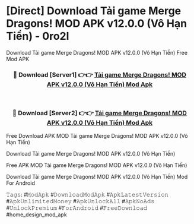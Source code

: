 # [Direct] Download Tải game Merge Dragons! MOD APK v12.0.0 (Vô Hạn Tiền) - 0ro2l
Download Tải game Merge Dragons! MOD APK v12.0.0 (Vô Hạn Tiền) Free Mod APK

<div align="center">
<h3>🔴 Download [Server1] 👉👉 <a href="https://apk-comot.site?title=Tải_game_Merge_Dragons!_MOD_APK_v12.0.0_(Vô_Hạn_Tiền)">Tải game Merge Dragons! MOD APK v12.0.0 (Vô Hạn Tiền) Mod Apk</a></h3><br>

<h3>🔴 Download [Server2] 👉👉 <a href="https://apk-comot.site?title=Tải_game_Merge_Dragons!_MOD_APK_v12.0.0_(Vô_Hạn_Tiền)">Tải game Merge Dragons! MOD APK v12.0.0 (Vô Hạn Tiền) Mod Apk</a></h3>
</div>


Free Download APK MOD Tải game Merge Dragons! MOD APK v12.0.0 (Vô Hạn Tiền)

Download Tải game Merge Dragons! MOD APK v12.0.0 (Vô Hạn Tiền) 

Free APK MOD Tải game Merge Dragons! MOD APK v12.0.0 (Vô Hạn Tiền) 

Download Tải game Merge Dragons! MOD APK v12.0.0 (Vô Hạn Tiền) Mod For Android

𝚃𝚊𝚐𝚜: #𝙼𝚘𝚍𝙰𝚙𝚔 #𝙳𝚘𝚠𝚗𝚕𝚘𝚊𝚍𝙼𝚘𝚍𝙰𝚙𝚔 #𝙰𝚙𝚔𝙻𝚊𝚝𝚎𝚜𝚝𝚅𝚎𝚛𝚜𝚒𝚘𝚗 #𝙰𝚙𝚔𝚄𝚗𝚕𝚒𝚖𝚒𝚝𝚎𝚍𝙼𝚘𝚗𝚎𝚢 #𝙰𝚙𝚔𝚄𝚗𝚕𝚘𝚌𝚔𝙰𝚕𝚕 #𝙰𝚙𝚔𝙽𝚘𝙰𝚍𝚜 #𝚄𝚗𝚕𝚘𝚌𝚔𝙿𝚛𝚎𝚖𝚒𝚞𝚖 #𝙵𝚘𝚛𝙰𝚗𝚍𝚛𝚘𝚒𝚍 #𝙵𝚛𝚎𝚎𝙳𝚘𝚠𝚗𝚕𝚘𝚊𝚍 #home_design_mod_apk